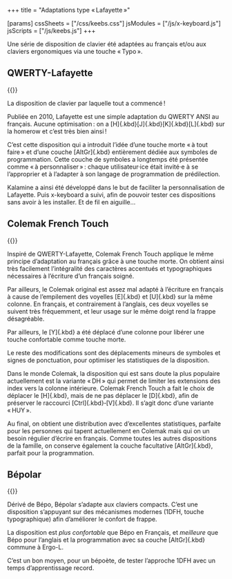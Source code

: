+++
title = "Adaptations type « Lafayette »"

[params]
cssSheets = ["/css/keebs.css"]
jsModules = ["/js/x-keyboard.js"]
jsScripts = ["/js/keebs.js"]
+++

Une série de disposition de clavier été adaptées au français et/ou aux claviers
ergonomiques via une touche « Typo ».


QWERTY-Lafayette
--------------------------------------------------------------------------------

{{<x-keyboard name="QWERTY-Lafayette" layout="lafayette"
              href="https://qwerty-lafayette.org">}}

La disposition de clavier par laquelle tout a commencé !

Publiée en 2010, Lafayette est une simple adaptation du QWERTY ANSI au français.
Aucune optimisation : on a [H]{.kbd}[J]{.kbd}[K]{.kbd}[L]{.kbd} sur la homerow
et c’est très bien ainsi !

C’est cette disposition qui a introduit l’idée d’une touche morte « à tout
faire » et d’une couche [AltGr]{.kbd} entièrement dédiée aux symboles de
programmation. Cette couche de symboles a longtemps été présentée comme « à
personnaliser » : chaque utilisateur·ice était invité·e à se l’approprier et à
l’adapter à son langage de programmation de prédilection.

Kalamine a ainsi été développé dans le but de faciliter la personnalisation de
Lafayette. Puis x-keyboard a suivi, afin de pouvoir tester ces dispositions sans
avoir à les installer. Et de fil en aiguille…


Colemak French Touch
--------------------------------------------------------------------------------

{{<x-keyboard name="Colemak French Touch" layout="colemak-french-touch"
              href="https://github.com/cedricr/colemak-french-touch">}}

Inspiré de QWERTY-Lafayette, Colemak French Touch applique le même principe
d’adaptation au français grâce à une touche morte. On obtient ainsi très
facilement l’intégralité des caractères accentués et typographiques nécessaires
à l’écriture d’un français soigné.

Par ailleurs, le Colemak original est assez mal adapté à l’écriture en français
à cause de l’empilement des voyelles [E]{.kbd} et [U]{.kbd} sur la même colonne.
En français, et contrairement à l’anglais, ces deux voyelles se suivent très
fréquemment, et leur usage sur le même doigt rend la frappe désagréable.

Par ailleurs, le [Y]{.kbd} a été déplacé d’une colonne pour libérer une touche
confortable comme touche morte.

Le reste des modifications sont des déplacements mineurs de symboles et signes
de ponctuation, pour optimiser les statistiques de la disposition.

Dans le monde Colemak, la disposition qui est sans doute la plus populaire
actuellement est la variante « DH » qui permet de limiter les
extensions des index vers la colonne intérieure. Colemak French Touch a fait le
choix de déplacer le [H]{.kbd}, mais de ne pas déplacer le [D]{.kbd}, afin de
préserver le raccourci [Ctrl]{.kbd}‑[V]{.kbd}. Il s’agit donc d’une variante
« HUY ».

Au final, on obtient une distribution avec d’excellentes statistiques, parfaite
pour les personnes qui tapent actuellement en Colemak mais qui on un besoin
régulier d’écrire en français. Comme toutes les autres dispositions de la
famille, on conserve également la couche facultative [AltGr]{.kbd}, parfait pour
la programmation.


Bépolar
--------------------------------------------------------------------------------

{{<x-keyboard name="Bépolar" layout="bepolar"
              href="https://github.com/Ced-C/Bepolar">}}

Dérivé de Bépo, Bépolar s’adapte aux claviers compacts. C’est une disposition
s’appuyant sur des mécanismes modernes (1DFH, touche typographique) afin
d’améliorer le confort de frappe.

La disposition est _plus confortable_ que Bépo en Français, et _meilleure_ que
Bépo pour l’anglais et la programmation avec sa couche [AltGr]{.kbd} commune à
Ergo-L.

C’est un bon moyen, pour un bépoète, de tester l’approche 1DFH avec un temps
d’apprentissage record.

